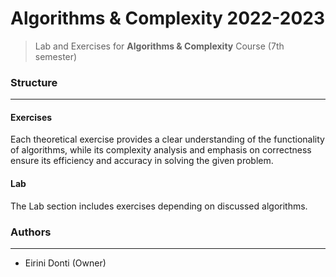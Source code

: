 # Algorithms & Complexity 2022-2023
> Lab and Exercises for **Algorithms & Complexity** Course (7th semester)

### Structure
---
#### Exercises

Each theoretical exercise provides a clear understanding of the functionality of algorithms, while its complexity analysis and emphasis on correctness ensure its efficiency and accuracy in solving the given problem.
    
#### Lab

The Lab section includes exercises depending on discussed algorithms.

### Authors
---

- Eirini Donti (Owner)

<!-- ### License
--- -->
